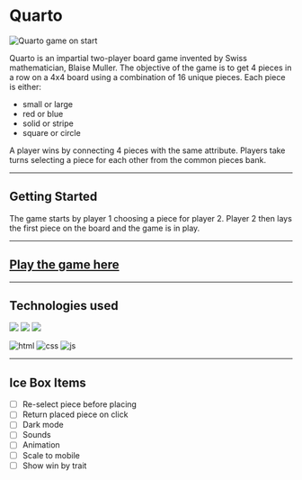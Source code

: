 # Quarto

![Quarto game on start](https://i.imgur.com/MXMPVNY.png)

Quarto is an impartial two-player board game invented by Swiss mathematician, Blaise Muller. The objective of the game is to get 4 pieces in a row on a 4x4 board using a combination of 16 unique pieces. Each piece is either: 

- small or large 
- red or blue
- solid or stripe
- square or circle
  
A player wins by connecting 4 pieces with the same attribute. Players take turns selecting a piece for each other from the common  pieces bank. 

---
## Getting Started 
The game starts by player 1 choosing a piece for player 2. Player 2 then lays the first piece on the board and the game is in play.

---

## [Play the game here](https://vanessa-konynenbelt.github.io/quarto/)

---

## Technologies used 

<img src="{https://img.shields.io/badge/HTML5-E34F26?style=for-the-badge&logo=html5&logoColor=white}"  />
<img src="{https://img.shields.io/badge/CSS3-1572B6?style=for-the-badge&logo=css3&logoColor=white}"  />
<img src="{https://img.shields.io/badge/JavaScript-323330?style=for-the-badge&logo=javascript&logoColor=F7DF1E}"  />

![html](https://img.shields.io/badge/HTML5-E34F26?style=for-the-badge&logo=html5&logoColor=white)
![css](https://img.shields.io/badge/CSS3-1572B6?style=for-the-badge&logo=css3&logoColor=white)
![js]({https://img.shields.io/badge/JavaScript-323330?style=for-the-badge&logo=javascript&logoColor=F7DF1E})

---

## Ice Box Items 

- [ ] Re-select piece before placing
- [ ] Return placed piece on click
- [ ] Dark mode
- [ ] Sounds
- [ ] Animation 
- [ ] Scale to mobile
- [ ] Show win by trait
